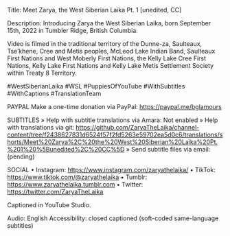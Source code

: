 Title: Meet Zarya, the West Siberian Laika Pt. 1 [unedited, CC]

Description: Introducing Zarya the West Siberian Laika, born September 15th, 2022 in Tumbler Ridge, British Columbia.

Video is filmed in the traditional territory of the Dunne-za, Saulteaux, Tse’khene, Cree and Metis peoples, McLeod Lake Indian Band, Saulteaux First Nations and West Moberly First Nations, the Kelly Lake Cree First Nations, Kelly Lake First Nations and Kelly Lake Metis Settlement Society within Treaty 8 Territory.

#WestSiberianLaika #WSL #PuppiesOfYouTube
#WithSubtitles #WithCaptions #TranslationTeam

PAYPAL
Make a one-time donation via PayPal: https://paypal.me/bglamours

SUBTITLES
» Help with subtitle translations via Amara: Not enabled
» Help with translations via git: https://github.com/ZaryaTheLaika/channel-content/tree/f2438627831d6524f57f2fd5263e59702ea5d0c6/translations/shorts/Meet%20Zarya%2C%20the%20West%20Siberian%20Laika%20Pt.%201%20%5Bunedited%2C%20CC%5D
» Send subtitle files via email: (pending)

SOCIAL
• Instagram: https://www.instagram.com/zaryathelaika/
• TikTok: https://www.tiktok.com/@zaryathelaika
• Tumblr: https://www.zaryathelaika.tumblr.com
• Twitter: https://twitter.com/ZaryaTheLaika

Captioned in YouTube Studio.

Audio: English
Accessibility: closed captioned (soft-coded same-language subtitles)

<!--- URL: https://youtube.com/shorts/x_6Mg8Wl-Aw?feature=share -->
